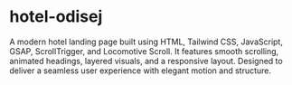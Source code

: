 # hotel-odisej
A modern hotel landing page built using HTML, Tailwind CSS, JavaScript, GSAP, ScrollTrigger, and Locomotive Scroll. It features smooth scrolling, animated headings, layered visuals, and a responsive layout. Designed to deliver a seamless user experience with elegant motion and structure.
